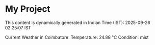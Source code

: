 # My Project

This content is dynamically generated in Indian Time (IST): 2025-09-26 02:25:07 IST


Current Weather in Coimbatore:
Temperature: 24.88 °C
Condition: mist
